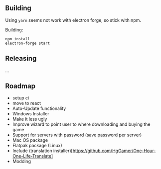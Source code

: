 ## Building

Using `yarn` seems not work with electron forge, so stick with npm.

Building:

```
npm install
electron-forge start
```

## Releasing

...

## Roadmap

 * setup ci
 * move to react
 * Auto-Update functionality
 * Windows Installer
 * Make it less ugly
 * Improve wizard to point user to where downloading and buying the game
 * Support for servers with password (save password per server)
 * Mac OS package
 * Flatpak package (Linux)
 * Include (translation installer)[https://github.com/HgGamer/One-Hour-One-Life-Translate]
 * Modding
